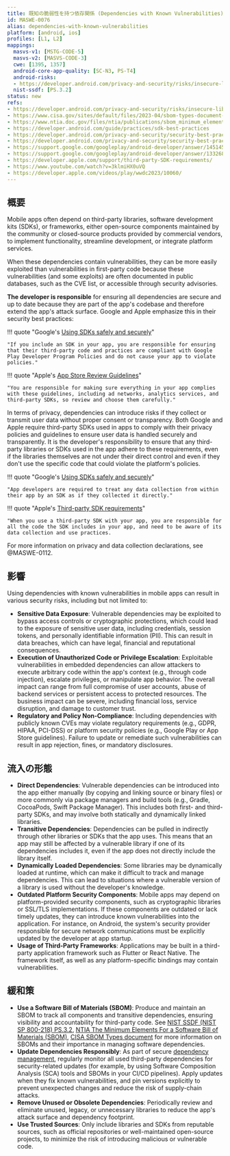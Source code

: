 ```yaml
---
title: 既知の脆弱性を持つ依存関係 (Dependencies with Known Vulnerabilities)
id: MASWE-0076
alias: dependencies-with-known-vulnerabilities
platform: [android, ios]
profiles: [L1, L2]
mappings:
  masvs-v1: [MSTG-CODE-5]
  masvs-v2: [MASVS-CODE-3]
  cwe: [1395, 1357]
  android-core-app-quality: [SC-N3, PS-T4]
  android-risks:
  - https://developer.android.com/privacy-and-security/risks/insecure-library
  nist-ssdf: [PS.3.2]
status: new
refs:
- https://developer.android.com/privacy-and-security/risks/insecure-library
- https://www.cisa.gov/sites/default/files/2023-04/sbom-types-document-508c.pdf
- https://www.ntia.doc.gov/files/ntia/publications/sbom_minimum_elements_report.pdf
- https://developer.android.com/guide/practices/sdk-best-practices
- https://developer.android.com/privacy-and-security/security-best-practices#services-dependencies-updated
- https://developer.android.com/privacy-and-security/security-best-practices#update-dependencies
- https://support.google.com/googleplay/android-developer/answer/14514531
- https://support.google.com/googleplay/android-developer/answer/13326895
- https://developer.apple.com/support/third-party-SDK-requirements/
- https://www.youtube.com/watch?v=3klmiHX0uVQ
- https://developer.apple.com/videos/play/wwdc2023/10060/
---
```


## 概要

Mobile apps often depend on third-party libraries, software development kits (SDKs), or frameworks, either open-source components maintained by the community or closed-source products provided by commercial vendors, to implement functionality, streamline development, or integrate platform services.

When these dependencies contain vulnerabilities, they can be more easily exploited than vulnerabilities in first-party code because these vulnerabilities (and some exploits) are often documented in public databases, such as the CVE list, or accessible through security advisories.

**The developer is responsible** for ensuring all dependencies are secure and up to date because they are part of the app's codebase and therefore extend the app's attack surface. Google and Apple emphasize this in their security best practices:

!!! quote "Google's [Using SDKs safely and securely](https://support.google.com/googleplay/android-developer/answer/13326895)"

    "If you include an SDK in your app, you are responsible for ensuring that their third-party code and practices are compliant with Google Play Developer Program Policies and do not cause your app to violate policies."

!!! quote "Apple's [App Store Review Guidelines](https://developer.apple.com/app-store/review/guidelines/)"

    "You are responsible for making sure everything in your app complies with these guidelines, including ad networks, analytics services, and third-party SDKs, so review and choose them carefully."

In terms of privacy, dependencies can introduce risks if they collect or transmit user data without proper consent or transparency. Both Google and Apple require third-party SDKs used in apps to comply with their privacy policies and guidelines to ensure user data is handled securely and transparently. It is the developer's responsibility to ensure that any third-party libraries or SDKs used in the app adhere to these requirements, even if the libraries themselves are not under their direct control and even if they don't use the specific code that could violate the platform's policies.

!!! quote "Google's [Using SDKs safely and securely](https://support.google.com/googleplay/android-developer/answer/13326895)"

    "App developers are required to treat any data collection from within their app by an SDK as if they collected it directly."

!!! quote "Apple's [Third-party SDK requirements](https://developer.apple.com/support/third-party-SDK-requirements/)"

    "When you use a third-party SDK with your app, you are responsible for all the code the SDK includes in your app, and need to be aware of its data collection and use practices.

For more information on privacy and data collection declarations, see @MASWE-0112.

## 影響

Using dependencies with known vulnerabilities in mobile apps can result in various security risks, including but not limited to:

- **Sensitive Data Exposure**: Vulnerable dependencies may be exploited to bypass access controls or cryptographic protections, which could lead to the exposure of sensitive user data, including credentials, session tokens, and personally identifiable information (PII). This can result in data breaches, which can have legal, financial and reputational consequences.
- **Execution of Unauthorized Code or Privilege Escalation**: Exploitable vulnerabilities in embedded dependencies can allow attackers to execute arbitrary code within the app's context (e.g., through code injection), escalate privileges, or manipulate app behavior. The overall impact can range from full compromise of user accounts, abuse of backend services or persistent access to protected resources. The business impact can be severe, including financial loss, service disruption, and damage to customer trust.
- **Regulatory and Policy Non-Compliance**: Including dependencies with publicly known CVEs may violate regulatory requirements (e.g., GDPR, HIPAA, PCI-DSS) or platform security policies (e.g., Google Play or App Store guidelines). Failure to update or remediate such vulnerabilities can result in app rejection, fines, or mandatory disclosures.

## 流入の形態

- **Direct Dependencies**: Vulnerable dependencies can be introduced into the app either manually (by copying and linking source or binary files) or more commonly via package managers and build tools (e.g., Gradle, CocoaPods, Swift Package Manager). This includes both first- and third-party SDKs, and may involve both statically and dynamically linked libraries.
- **Transitive Dependencies**: Dependencies can be pulled in indirectly through other libraries or SDKs that the app uses. This means that an app may still be affected by a vulnerable library if one of its dependencies includes it, even if the app does not directly include the library itself.
- **Dynamically Loaded Dependencies**: Some libraries may be dynamically loaded at runtime, which can make it difficult to track and manage dependencies. This can lead to situations where a vulnerable version of a library is used without the developer's knowledge.
- **Outdated Platform Security Components**: Mobile apps may depend on platform-provided security components, such as cryptographic libraries or SSL/TLS implementations. If these components are outdated or lack timely updates, they can introduce known vulnerabilities into the application. For instance, on Android, the system's security provider responsible for secure network communications must be explicitly updated by the developer at app startup.
- **Usage of Third-Party Frameworks**: Applications may be built in a third-party application framework such as Flutter or React Native. The framework itself, as well as any platform-specific bindings may contain vulnerabilities.

## 緩和策

- **Use a Software Bill of Materials (SBOM)**: Produce and maintain an SBOM to track all components and transitive dependencies, ensuring visibility and accountability for third-party code. See [NIST SSDF (NIST SP 800-218) PS.3.2](https://nvlpubs.nist.gov/nistpubs/SpecialPublications/NIST.SP.800-218.pdf), [NTIA The Minimum Elements For a Software Bill of Materials (SBOM)](https://www.ntia.doc.gov/files/ntia/publications/sbom_minimum_elements_report.pdf), [CISA SBOM Types document](https://www.cisa.gov/sites/default/files/2023-04/sbom-types-document-508c.pdf) for more information on SBOMs and their importance in managing software dependencies.
- **Update Dependencies Responsibly**: As part of secure [dependency management](https://cheatsheetseries.owasp.org/cheatsheets/Vulnerable_Dependency_Management_Cheat_Sheet.html), regularly monitor all used third-party dependencies for security-related updates (for example, by using Software Composition Analysis (SCA) tools and SBOMs in your CI/CD pipelines). Apply updates when they fix known vulnerabilities, and pin versions explicitly to prevent unexpected changes and reduce the risk of supply-chain attacks.
- **Remove Unused or Obsolete Dependencies**: Periodically review and eliminate unused, legacy, or unnecessary libraries to reduce the app's attack surface and dependency footprint.
- **Use Trusted Sources**: Only include libraries and SDKs from reputable sources, such as official repositories or well-maintained open-source projects, to minimize the risk of introducing malicious or vulnerable code.
